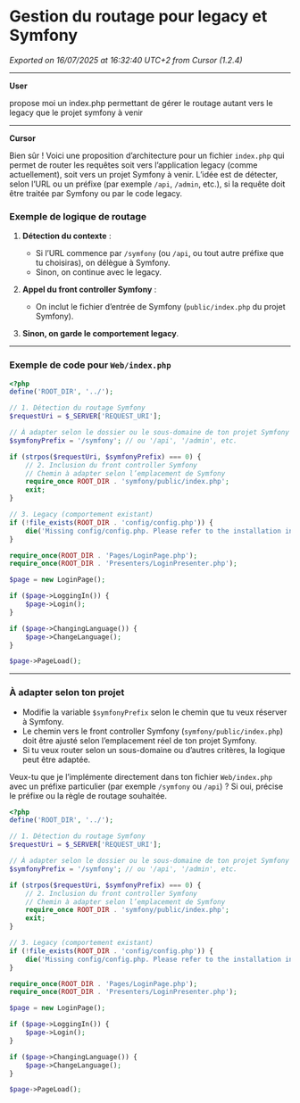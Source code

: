 # Gestion du routage pour legacy et Symfony
_Exported on 16/07/2025 at 16:32:40 UTC+2 from Cursor (1.2.4)_

---

**User**

propose moi un index.php permettant de gérer le routage autant vers le legacy que le projet symfony à venir

---

**Cursor**

Bien sûr ! Voici une proposition d’architecture pour un fichier `index.php` qui permet de router les requêtes soit vers l’application legacy (comme actuellement), soit vers un projet Symfony à venir. L’idée est de détecter, selon l’URL ou un préfixe (par exemple `/api`, `/admin`, etc.), si la requête doit être traitée par Symfony ou par le code legacy.

### Exemple de logique de routage

1. **Détection du contexte** :  
   - Si l’URL commence par `/symfony` (ou `/api`, ou tout autre préfixe que tu choisiras), on délègue à Symfony.
   - Sinon, on continue avec le legacy.

2. **Appel du front controller Symfony** :  
   - On inclut le fichier d’entrée de Symfony (`public/index.php` du projet Symfony).

3. **Sinon, on garde le comportement legacy**.

---

### Exemple de code pour `Web/index.php`

```php
<?php
define('ROOT_DIR', '../');

// 1. Détection du routage Symfony
$requestUri = $_SERVER['REQUEST_URI'];

// À adapter selon le dossier ou le sous-domaine de ton projet Symfony
$symfonyPrefix = '/symfony'; // ou '/api', '/admin', etc.

if (strpos($requestUri, $symfonyPrefix) === 0) {
    // 2. Inclusion du front controller Symfony
    // Chemin à adapter selon l’emplacement de Symfony
    require_once ROOT_DIR . 'symfony/public/index.php';
    exit;
}

// 3. Legacy (comportement existant)
if (!file_exists(ROOT_DIR . 'config/config.php')) {
    die('Missing config/config.php. Please refer to the installation instructions.');
}

require_once(ROOT_DIR . 'Pages/LoginPage.php');
require_once(ROOT_DIR . 'Presenters/LoginPresenter.php');

$page = new LoginPage();

if ($page->LoggingIn()) {
    $page->Login();
}

if ($page->ChangingLanguage()) {
    $page->ChangeLanguage();
}

$page->PageLoad();
```

---

### À adapter selon ton projet

- Modifie la variable `$symfonyPrefix` selon le chemin que tu veux réserver à Symfony.
- Le chemin vers le front controller Symfony (`symfony/public/index.php`) doit être ajusté selon l’emplacement réel de ton projet Symfony.
- Si tu veux router selon un sous-domaine ou d’autres critères, la logique peut être adaptée.

Veux-tu que je l’implémente directement dans ton fichier `Web/index.php` avec un préfixe particulier (par exemple `/symfony` ou `/api`) ? Si oui, précise le préfixe ou la règle de routage souhaitée.

```php
<?php
define('ROOT_DIR', '../');

// 1. Détection du routage Symfony
$requestUri = $_SERVER['REQUEST_URI'];

// À adapter selon le dossier ou le sous-domaine de ton projet Symfony
$symfonyPrefix = '/symfony'; // ou '/api', '/admin', etc.

if (strpos($requestUri, $symfonyPrefix) === 0) {
    // 2. Inclusion du front controller Symfony
    // Chemin à adapter selon l’emplacement de Symfony
    require_once ROOT_DIR . 'symfony/public/index.php';
    exit;
}

// 3. Legacy (comportement existant)
if (!file_exists(ROOT_DIR . 'config/config.php')) {
    die('Missing config/config.php. Please refer to the installation instructions.');
}

require_once(ROOT_DIR . 'Pages/LoginPage.php');
require_once(ROOT_DIR . 'Presenters/LoginPresenter.php');

$page = new LoginPage();

if ($page->LoggingIn()) {
    $page->Login();
}

if ($page->ChangingLanguage()) {
    $page->ChangeLanguage();
}

$page->PageLoad();
```

